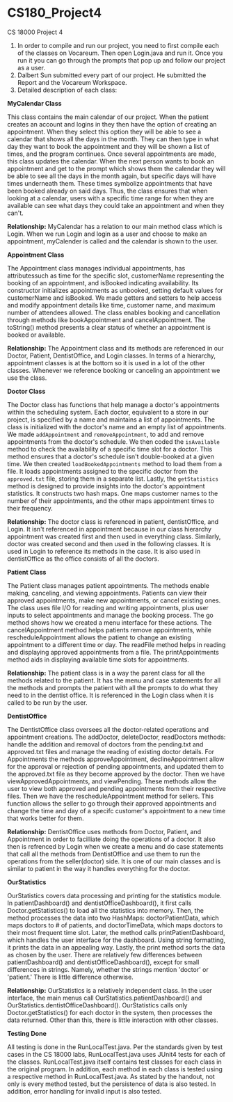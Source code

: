 # CS180_Project4
CS 18000 Project 4

1. In order to compile and run our project, you need to first compile each of the classes on Vocareum. Then open Login.java and run it. Once you run it you can go through the prompts that pop up and follow our project as a user.
2. Dalbert Sun submitted every part of our project. He submitted the Report and the Vocareum Workspace.
3. Detailed description of each class:

 **MyCalendar Class**
   
This class contains the main calendar of our project. When the patient creates an account and logins in they then have the option of creating an appointment. When they select this option they will be able to see a calendar that shows all the days in the month. They can then type in what day they want to book the appointment and they will be shown a list of times, and the program continues. Once several appointments are made, this class updates the calendar. When the next person wants to book an appointment and get to the prompt which shows them the calendar they will be able to see all the days in the month again, but specific days will have times underneath them. These times symbolize appointments that have been booked already on said days. Thus, the class ensures that when looking at a calendar, users with a specific time range for when they are available can see what days they could take an appointment and when they can't.

**Relationship:**  MyCalendar has a relation to our main method class which is Login. When we run Login and login as a user and choose to make an appointment, myCalender is called and the calendar is shown to the user. 

**Appointment Class**

The Appointment class manages individual appointments, has attributessuch as time for the specific slot, customerName representing the booking of an appointment, and isBooked indicating availability. Its constructor initializes appointments as unbooked, setting default values for customerName and isBooked. We made getters and setters to help access and modify appointment details like time, customer name, and maximum number of attendees allowed. The class enables booking and cancellation through methods like bookAppointment and cancelAppointment. The toString() method presents a clear status of whether an appointment is booked or available.

**Relationship:**  The Appointment class and its methods are referenced in our Doctor, Patient, DentistOffice, and Login classes. In terms of a hierarchy, appointment classes is at the bottom so it is used in a lot of the other classes. Whenever we reference booking or canceling an appointment we use the class.

**Doctor Class**
   
The Doctor class has functions that help manage a doctor's appointments within the scheduling system. Each doctor, equivalent to a store in our project, is specified by a name and maintains a list of appointments. The class is initialized with the doctor's name and an empty list of appointments. We made `addAppointment` and `removeAppointment`, to add and remove appointments from the doctor's schedule. We then coded the  `isAvailable` method to check the availability of a specific time slot for a doctor. This method ensures that a doctor's schedule isn't double-booked at a given time. We then created `loadBookedAppointments` method to load them from a file. It loads appointments assigned to the specific doctor from the `approved.txt` file, storing them in a separate list. Lastly, the `getStatistics` method is designed to provide insights into the doctor's appointment statistics. It constructs two hash maps. One maps customer names to the number of their appointments, and the other maps appointment times to their frequency.

**Relationship:** The doctor class is referenced in patient, dentistOffice, and Login. It isn't referenced in appointment because in our class hierarchy appointment was created first and then used in everything class. Similarly, doctor was created second and then used in the following classes. It is used in Login to reference its methods in the case. It is also used in dentistOffice as the office consists of all the doctors.

**Patient Class**
  
The Patient class manages patient appointments. The methods enable making, canceling, and viewing appointments. Patients can view their approved appointments, make new appointments, or cancel existing ones. The class uses file I/O for reading and writing appointments, plus user inputs to select appointments and manage the booking process. The go method shows how we created a menu interface for these actions. The cancelAppointment method helps patients remove appointments, while rescheduleAppointment allows the patient to change an existing appointment to a different time or day. The readFile method helps in reading and displaying approved appointments from a file. The printAppointments method aids in displaying available time slots for appointments.

**Relationship:** The patient class is in a way the parent class for all the methods related to the patient. It has the menu and case statements for all the methods and prompts the patient with all the prompts to do what they need to in the dentist office. It is referenced in the Login class when it is called to be run by the user. 

**DentistOffice**

The DentistOffice class oversees all the doctor-related operations and appointment creations. The addDoctor, deleteDoctor, readDoctors methods: handle the addition and removal of doctors from the pending.txt and approved.txt files and manage the reading of existing doctor details. For Appointments the methods approveAppointment, declineAppointment allow for the approval or rejection of pending appointments, and updated them to the approved.txt file as they become approved by the doctor. Then we have viewApprovedAppointments, and viewPending. These methods allow the user to view both approved and pending appointments from their respective files. Then we have the rescheduleAppointment method for sellers. This function allows the seller to go through their approved appointments and change the time and day of a specifc customer's appointment to a new time that works better for them. 

**Relationship:** DentistOffice uses methods from Doctor, Patient, and Appointment in order to facilliate doing the operations of a doctor. It also then is refrenced by Login when we create a menu and do case statements that call all the methods from DentistOffice and use them to run the operations from the seller(doctor) side. It is one of our main classes and is similar to patient in the way it handles everything for the doctor.



**OurStatistics** 

OurStatistics covers data processing and printing for the statistics module. In patientDashboard() and dentistOfficeDashboard(), it first calls Doctor.getStatistics() to load all the statistics into memory. Then, the method processes the data into two HashMaps: doctorPatientData, which maps doctors to # of patients, and doctorTimeData, which maps doctors to their most frequent time slot. Later, the method calls printPatientDashboard, which handles the user interface for the dashboard. Using string formatting, it prints the data in an appealing way. Lastly, the print method sorts the data as chosen by the user. There are relatively few differences between patientDashboard() and dentistOfficeDashboard(), except for small differences in strings. Namely, whether the strings mention 'doctor' or 'patient.' There is little difference otherwise.

**Relationship:** OurStatistics is a relatively independent class. In the user interface, the main menus call OurStatistics.patientDashboard() and OurStatistics.dentistOfficeDashboard(). OurStatistics calls only Doctor.getStatistics() for each doctor in the system, then processes the data returned. Other than this, there is little interaction with other classes.

**Testing Done**

All testing is done in the RunLocalTest.java. Per the standards given by test cases in the CS 18000 labs, RunLocalTest.java uses JUnit4 tests for each of the classes. RunLocalTest.java itself contains test classes for each class in the original program. In addition, each method in each class is tested using a respective method in RunLocalTest.java. As stated by the handout, not only is every method tested, but the persistence of data is also tested. In addition, error handling for invalid input is also tested.


